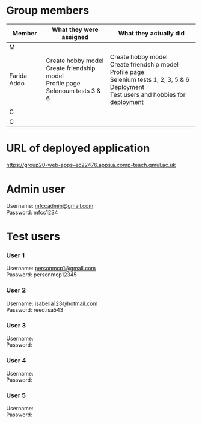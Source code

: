 # Group members
| Member | What they were assigned | What they actually did |
| --- |---|--- |
| M   |      |     |
| Farida Addo| Create hobby model <br> Create friendship model <br> Profile page <br> Selenoum tests 3 & 6 | Create hobby model <br> Create friendship model <br> Profile page <br> Selenium tests 1, 2, 3, 5 & 6 <br>  Deployment <br> Test users and hobbies for deployment <br>      |
| C     |        |       |
| C     |        |       |
# URL of deployed application 
https://group20-web-apps-ec22476.apps.a.comp-teach.qmul.ac.uk

# Admin user
Username: mfccadmin@gmail.com <br>
Password: mfcc1234

# Test users
### User 1
Username: personmcp1@gmail.com <br>
Password: personmcp12345

### User 2
Username: isabella123@hotmail.com <br>
Password: reed.isa543

### User 3
Username: <br>
Password: 

### User 4
Username: <br>
Password: 

### User 5
Username: <br>
Password: 
